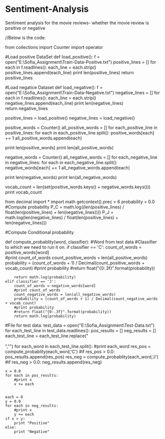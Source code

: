 Sentiment-Analysis
==================

Sentiment analysis for the movie reviews- whether the movie review is positive or negative

//Below is the code:

from collections import Counter
import operator

#Load positive DataSet
def load_positive():
    f = open("E:\\Sofia_Assignment\\Train-Data-Positive.txt")
    positive_lines = []
    for each in f.readlines():
        each_line = each.strip()
        positive_lines.append(each_line)
    print len(positive_lines)
    return positive_lines

    
#Load negatice Dataset
def load_negative():
    f = open("E:\\Sofia_Assignment\\Train-Data-Negative.txt")
    negative_lines = []
    for each in f.readlines():
        each_line = each.strip()
        negative_lines.append(each_line)
    print len(negative_lines)    
    return negative_lines

positive_lines = load_positive()
negative_lines = load_negative()


positive_words = Counter()
all_positive_words = []
for each_positive_line in positive_lines:
    for each in each_positive_line.split():
        positive_words[each] += 1
        all_positive_words.append(each)

print len(positive_words)
print len(all_positive_words)

negative_words = Counter()
all_negative_words = []
for each_negative_line in negative_lines:
     for each in each_negative_line.split():
        negative_words[each] += 1
        all_negative_words.append(each)

print len(negative_words)
print len(all_negative_words)


vocab_count = len(set(positive_words.keys() + negative_words.keys()))
print vocab_count

from decimal import *
import math
getcontext().prec = 6
probability = 0.0
#Compute probability
P_C = math.log((len(positive_lines) / float(len(positive_lines) + len(negative_lines))))
P_J = math.log(len(negative_lines) / float(len(positive_lines) + len(negative_lines)))



#Compute Conditional probability

def compute_probablity(word, classifier):
    #Word from test data
    #Classifier to which we need to run it on.
    if classifier == 'C':
        count_of_words = positive_words[word]        
        #print count_of_words
        count_positive_words = len(all_positive_words)        
        probability = (count_of_words + 1) / Decimal(count_positive_words + vocab_count)
        #print probability
        #return float("{0:.3f}".format(probability))
        
        return math.log(probability)
    elif classifier == 'J':
        count_of_words = negative_words[word]        
        #print count_of_words
        count_negative_words = len(all_negative_words)        
        probability = (count_of_words + 1) / Decimal(count_negative_words + vocab_count)
        #print probability
        #return float("{0:.3f}".format(probability))
        return math.log(probability)



#File for test data:
test_data = open("E:\\Sofia_Assignment\\Test-Data.txt")
for each_test_line in test_data.readlines():
    pos_results = []
    neg_results = []
    each_test_line = each_test_line.replace("<br /><br />","")
    for each_word in each_test_line.split():
        #print each_word
        res_pos = compute_probablity(each_word,'C')
        #if res_pos > 0.0:
        pos_results.append(res_pos)
        res_neg = compute_probablity(each_word,'J')
         #if res_neg > 0.0:
        neg_results.append(res_neg)

    x = 0.0
    for each in pos_results:
        #print x
        x += each    


    each = 0
    y = 0.0
    for each in neg_results:
        #print x
        y += each    
    if x > y:
        print "Positive"
    else:
        print "Negative"
